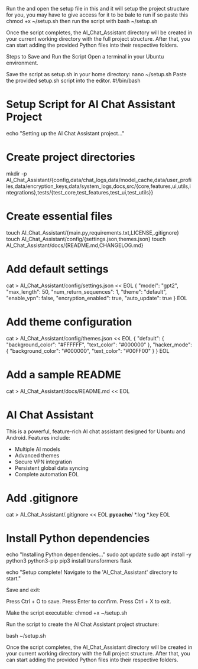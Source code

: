 Run the and open the setup file in this and it will setup the project structure for you, you may have to give access for it to be bale to run if so paste this 
chmod +x ~/setup.sh
then run the script with 
bash ~/setup.sh

Once the script completes, the AI_Chat_Assistant directory will be created in your current working directory with the full project structure. After that, you can start adding the provided Python files into their respective folders.

Steps to Save and Run the Script
Open a terminal in your Ubuntu environment.

Save the script as setup.sh in your home directory:
nano ~/setup.sh
Paste the provided setup.sh script into the editor.
#!/bin/bash

# Setup Script for AI Chat Assistant Project
echo "Setting up the AI Chat Assistant project..."

# Create project directories
mkdir -p AI_Chat_Assistant/{config,data/chat_logs,data/model_cache,data/user_profiles,data/encryption_keys,data/system_logs,docs,src/{core,features,ui,utils,integrations},tests/{test_core,test_features,test_ui,test_utils}}

# Create essential files
touch AI_Chat_Assistant/{main.py,requirements.txt,LICENSE,.gitignore}
touch AI_Chat_Assistant/config/{settings.json,themes.json}
touch AI_Chat_Assistant/docs/{README.md,CHANGELOG.md}

# Add default settings
cat > AI_Chat_Assistant/config/settings.json << EOL
{
    "model": "gpt2",
    "max_length": 50,
    "num_return_sequences": 1,
    "theme": "default",
    "enable_vpn": false,
    "encryption_enabled": true,
    "auto_update": true
}
EOL

# Add theme configuration
cat > AI_Chat_Assistant/config/themes.json << EOL
{
    "default": {
        "background_color": "#FFFFFF",
        "text_color": "#000000"
    },
    "hacker_mode": {
        "background_color": "#000000",
        "text_color": "#00FF00"
    }
}
EOL

# Add a sample README
cat > AI_Chat_Assistant/docs/README.md << EOL
# AI Chat Assistant
This is a powerful, feature-rich AI chat assistant designed for Ubuntu and Android. Features include:
- Multiple AI models
- Advanced themes
- Secure VPN integration
- Persistent global data syncing
- Complete automation
EOL

# Add .gitignore
cat > AI_Chat_Assistant/.gitignore << EOL
__pycache__/
*.log
*.key
EOL

# Install Python dependencies
echo "Installing Python dependencies..."
sudo apt update
sudo apt install -y python3 python3-pip
pip3 install transformers flask

echo "Setup complete! Navigate to the 'AI_Chat_Assistant' directory to start."

Save and exit:

Press Ctrl + O to save.
Press Enter to confirm.
Press Ctrl + X to exit.

Make the script executable:
chmod +x ~/setup.sh

Run the script to create the AI Chat Assistant project structure:


bash ~/setup.sh

Once the script completes, the AI_Chat_Assistant directory will be created in your current working directory with the full project structure. After that, you can start adding the provided Python files into their respective folders.
